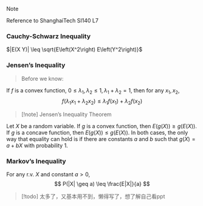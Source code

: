 
>[!note] 
>Reference to ShanghaiTech SI140 L7

### Cauchy-Schwarz Inequality

$|E(X Y)| \leq \sqrt{E\left(X^2\right) E\left(Y^2\right)}$


### Jensen’s Inequality

> Before we  know:

If $f$ is a convex function, $0 \leq \lambda_1, \lambda_2 \leq 1, \lambda_1+\lambda_2=1$, then for any $x_1, x_2$,
$$
f\left(\lambda_1 x_1+\lambda_2 x_2\right) \leq \lambda_1 f\left(x_1\right)+\lambda_2 f\left(x_2\right)
$$

>[!note] Jensen’s Inequality Theorem
>
Let $X$ be a random variable. 
If $g$ is a convex function, then $E(g({X})) \geq g(E(X))$. 
If $g$ is a concave function, then $E({g(X)}) \leq {g(E(X))}$. 
In both cases, the only way that equality can hold is if there are constants $a$ and $b$ such that $g(X)=a+b X$ with probability 1.



### Markov’s Inequality
For any r.v. $X$ and constant $a>0$,
$$
P(|X| \geq a) \leq \frac{E|X|}{a}
$$

>[!todo] 
>太多了，又基本用不到，懒得写了，想了解自己看ppt

